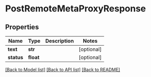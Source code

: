 # PostRemoteMetaProxyResponse

## Properties
Name | Type | Description | Notes
------------ | ------------- | ------------- | -------------
**text** | **str** |  | [optional] 
**status** | **float** |  | [optional] 

[[Back to Model list]](../README.md#documentation-for-models) [[Back to API list]](../README.md#documentation-for-api-endpoints) [[Back to README]](../README.md)


